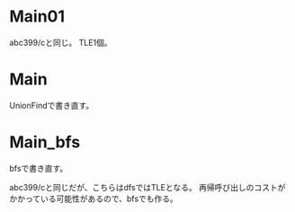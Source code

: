 # Main01
abc399/cと同じ。
TLE1個。

# Main
UnionFindで書き直す。

# Main\_bfs
bfsで書き直す。

abc399/cと同じだが、こちらはdfsではTLEとなる。
再帰呼び出しのコストがかかっている可能性があるので、bfsでも作る。

